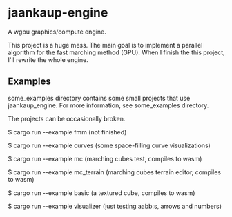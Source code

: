 # jaankaup-engine
A wgpu graphics/compute engine.

This project is a huge mess. The main goal is to implement a parallel algorithm for the fast marching method (GPU).
When I finish the this project, I'll rewrite the whole engine.

## Examples

some_examples directory contains some small projects that use jaankaup_engine. For more information, see some_examples directory.

The projects can be occasionally broken.

$ cargo run --example fmm (not finished)

$ cargo run --example curves (some space-filling curve visualizations)

$ cargo run --example mc (marching cubes test, compiles to wasm)

$ cargo run --example mc_terrain (marching cubes terrain editor, compiles to wasm)

$ cargo run --example basic (a textured cube, compiles to wasm)

$ cargo run --example visualizer (just testing aabb:s, arrows and numbers)

